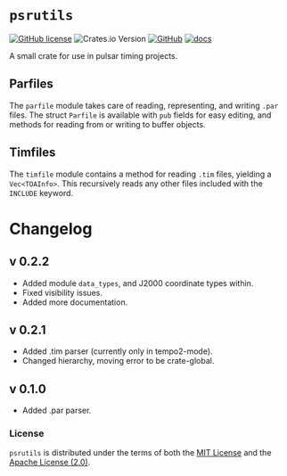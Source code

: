 # `psrutils`
[![GitHub license](https://img.shields.io/badge/license-Apache--2.0_OR_MIT-blue)](#license)
![Crates.io Version](https://img.shields.io/crates/v/psrutils)
[![GitHub](https://badgen.net/badge/icon/github?icon=github&label)](https://github.com/SGullin/psrutils)
[![docs](https://img.shields.io/docsrs/psrutils?logo=rust&style)](https://docs.rs/psrutils/latest/)


A small crate for use in pulsar timing projects.

## Parfiles
The `parfile` module takes care of reading, representing, and writing `.par` files. The struct `Parfile` is available with `pub` fields for easy editing, and methods for reading from or writing to buffer objects.

## Timfiles
The `timfile` module contains a method for reading `.tim` files, yielding a `Vec<TOAInfo>`. This recursively reads any other files included with the `INCLUDE` keyword.

# Changelog
## v 0.2.2
 * Added module `data_types`, and J2000 coordinate types within.
 * Fixed visibility issues.
 * Added more documentation.

## v 0.2.1
 * Added .tim parser (currently only in tempo2-mode).
 * Changed hierarchy, moving error to be crate-global.

## v 0.1.0
 * Added .par parser.


### License
`psrutils` is distributed under the terms of both the [MIT License](LICENSE-MIT) and the [Apache License (2.0)](LICENSE-APACHE).
